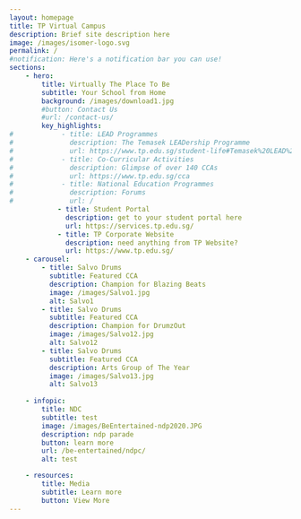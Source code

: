 ```yaml
---
layout: homepage
title: TP Virtual Campus
description: Brief site description here
image: /images/isomer-logo.svg
permalink: /
#notification: Here's a notification bar you can use!
sections:
    - hero:
        title: Virtually The Place To Be
        subtitle: Your School from Home
        background: /images/download1.jpg
        #button: Contact Us
        #url: /contact-us/
        key_highlights:
#            - title: LEAD Programmes
#              description: The Temasek LEADership Programme
#              url: https://www.tp.edu.sg/student-life#Temasek%20LEAD%20Programme
#            - title: Co-Curricular Activities
#              description: Glimpse of over 140 CCAs
#              url: https://www.tp.edu.sg/cca
#            - title: National Education Programmes
#              description: Forums
#              url: /
            - title: Student Portal
              description: get to your student portal here
              url: https://services.tp.edu.sg/
            - title: TP Corporate Website
              description: need anything from TP Website?
              url: https://www.tp.edu.sg/
    - carousel:
        - title: Salvo Drums
          subtitle: Featured CCA
          description: Champion for Blazing Beats
          image: /images/Salvo1.jpg  
          alt: Salvo1
        - title: Salvo Drums
          subtitle: Featured CCA
          description: Champion for DrumzOut
          image: /images/Salvo12.jpg
          alt: Salvo12
        - title: Salvo Drums
          subtitle: Featured CCA
          description: Arts Group of The Year
          image: /images/Salvo13.jpg
          alt: Salvo13
    
    - infopic:
        title: NDC
        subtitle: test
        image: /images/BeEntertained-ndp2020.JPG
        description: ndp parade
        button: learn more
        url: /be-entertained/ndpc/
        alt: test

    - resources:
        title: Media
        subtitle: Learn more
        button: View More
---
```

